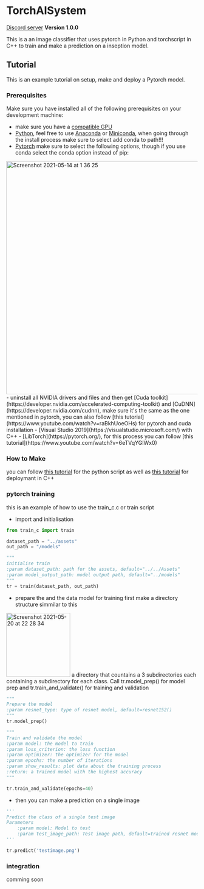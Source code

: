 # TorchAISystem
[Discord server](https://discord.gg/Qcme78MB)
**Version 1.0.0**

This is a an image classifier that uses pytorch in Python and torchscript in C++ to train and make a prediction on a inseption model.

## Tutorial

This is an example tutorial on setup, make and deploy a Pytorch model.

### Prerequisites

Make sure you have installed all of the following prerequisites on your development machine:

- make sure you have a [compatible GPU](https://developer.nvidia.com/cuda-gpus)
- [Python](https://www.python.org/), feel free to use [Anaconda](https://www.anaconda.com/) or [Miniconda](https://docs.conda.io/en/latest/miniconda.html), when going through the install process make sure to select add conda to path!!!
- [Pytorch](https://pytorch.org/) make sure to select the following options, though if you use conda select the conda option instead of pip:
<img width="613" alt="Screenshot 2021-05-14 at 1 36 25" src="https://user-images.githubusercontent.com/54107324/118200266-07bd5300-b455-11eb-81eb-3ddc7af0bddc.png">
- uninstall all NVIDIA drivers and files and then get [Cuda toolkit](https://developer.nvidia.com/accelerated-computing-toolkit) and [CuDNN](https://developer.nvidia.com/cudnn), make sure it's the same as the one mentioned in pytorch, you can also follow [this tutorial](https://www.youtube.com/watch?v=raBkhUoeOHs) for pytorch and cuda installation
- [Visual Studio 2019](https://visualstudio.microsoft.com/) with C++
- [LibTorch](https://pytorch.org/), for this process you can follow [this tutorial](https://www.youtube.com/watch?v=6eTVqYGIWx0)

### How to Make

you can follow [this tutorial](https://learnopencv.com/image-classification-using-transfer-learning-in-pytorch/) for the python script
as well as [this tutorial](https://www.youtube.com/watch?v=Dk88zv1KYMI) for deploymant in C++

### pytorch training

this is an example of how to use the train_c.c or train script
- import and initialisation 
```python
from train_c import train

dataset_path = "../assets"
out_path = "/models"

"""
initialise train
:param dataset_path: path for the assets, default="../../Assets"
:param model_output_path: model output path, default="../models"
"""
tr = train(dataset_path, out_path)
```
- prepare the and the data model for training
first make a directory structure simmilar to this
<img width="168" alt="Screenshot 2021-05-20 at 22 28 34" src="https://user-images.githubusercontent.com/54107324/119044622-b8c66f00-b9ba-11eb-91e4-de6c396ccf86.png">
a directory that countains a 3 subdirectories each containing a subdirectory for each class. Call tr.model_prep() for model prep and tr.train_and_validate() for training and validation

```python
"""
Prepare the model
:param resnet_type: type of resnet model, default=resnet152()
"""
tr.model_prep()

"""
Train and validate the model
:param model: the model to train
:param loss_criterion: the loss function
:param optimizer: the optimizer for the model
:param epochs: the number of iterations
:param show_results: plot data about the training process
:return: a trained model with the highest accuracy
"""

tr.train_and_validate(epochs=40)
```

- then you can make a prediction on a single image
```python
'''
Predict the class of a single test image
Parameters
    :param model: Model to test
    :param test_image_path: Test image path, default=trained resnet model
'''

tr.predict('testimage.png')
```

### integration

comming soon
